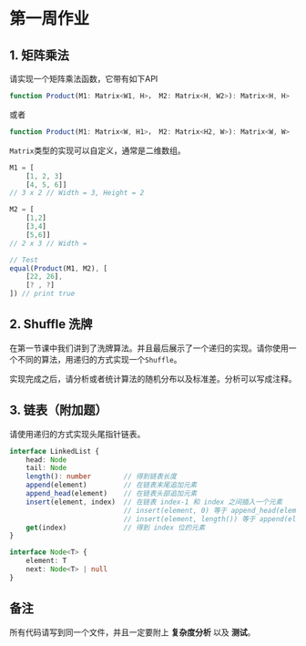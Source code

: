 # 第一周作业
## 1. 矩阵乘法
请实现一个矩阵乘法函数，它带有如下API
```js
function Product(M1: Matrix<W1, H>， M2: Matrix<H, W2>): Matrix<H, H>
```
或者
```js
function Product(M1: Matrix<W, H1>， M2: Matrix<H2, W>): Matrix<W, W>
```
`Matrix`类型的实现可以自定义，通常是二维数组。

```js
M1 = [
    [1, 2, 3]
    [4, 5, 6]]
// 3 x 2 // Width = 3, Height = 2

M2 = [
    [1,2]
    [3,4]
    [5,6]]
// 2 x 3 // Width =

// Test
equal(Product(M1, M2), [
    [22, 26],
    [? , ?]
]) // print true
```

## 2. Shuffle 洗牌
在第一节课中我们讲到了洗牌算法。并且最后展示了一个递归的实现。请你使用一个不同的算法，用递归的方式实现一个`Shuffle`。

实现完成之后，请分析或者统计算法的随机分布以及标准差。分析可以写成注释。

## 3. 链表（附加题）
请使用递归的方式实现头尾指针链表。
```ts
interface LinkedList {
    head: Node
    tail: Node
    length(): number        // 得到链表长度
    append(element)         // 在链表末尾追加元素
    append_head(element)    // 在链表头部追加元素
    insert(element, index)  // 在链表 index-1 和 index 之间插入一个元素
                            // insert(element, 0) 等于 append_head(element)
                            // insert(element, length()) 等于 append(element)
    get(index)              // 得到 index 位的元素
}

interface Node<T> {
    element: T
    next: Node<T> | null
}
```


## 备注
所有代码请写到同一个文件，并且一定要附上 __复杂度分析__ 以及 __测试__。
